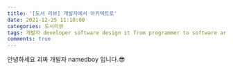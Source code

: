 ```yaml
---
title: '[도서 리뷰] 개발자에서 아키텍트로'
date: 2021-12-25 11:10:00
categories: 도서리뷰
tags: 개발자 developer software design it from programmer to software architect
comments: true
---
```


안녕하세요 괴짜 개발자 namedboy 입니다.😎
